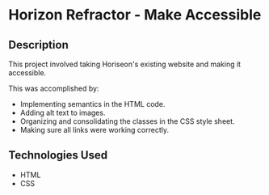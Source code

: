 ﻿# Horizon Refractor - Make Accessible

## Description
This project involved taking Horiseon's existing website and making it accessible. 

This was accomplished by: 
    <ul>
        <li>Implementing semantics in the HTML code.</li>
        <li>Adding alt text to images.</li>
        <li>Organizing and consolidating the classes in the CSS style sheet.</li>
        <li>Making sure all links were working correctly.</li>
    </ul>

## Technologies Used
<ul>
    <li>HTML</li>
    <li>CSS</li>
</ul>



